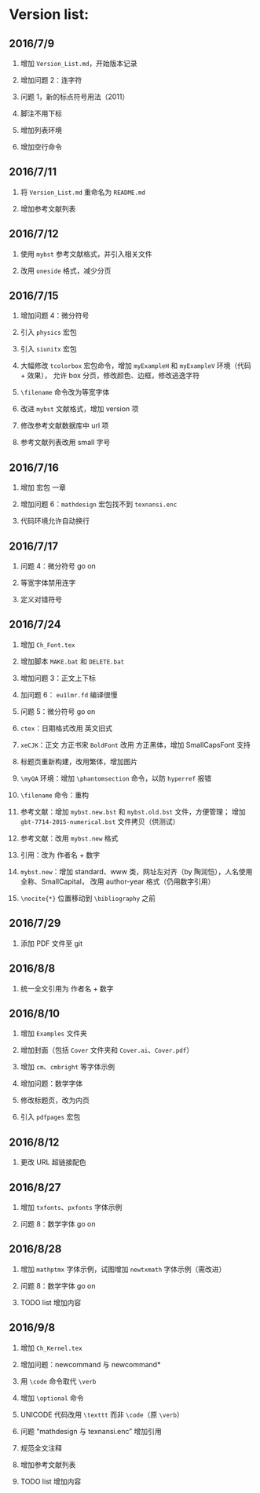 # Version list:

## 2016/7/9

1. 增加 `Version_List.md`，开始版本记录

2. 增加问题 2：连字符

3. 问题 1，新的标点符号用法（2011）

4. 脚注不用下标

5. 增加列表环境

6. 增加空行命令

## 2016/7/11

1. 将 `Version_List.md` 重命名为 `README.md`

2. 增加参考文献列表

## 2016/7/12

1. 使用 `mybst` 参考文献格式，并引入相关文件

2. 改用 `oneside` 格式，减少分页

## 2016/7/15

1. 增加问题 4：微分符号

2. 引入 `physics` 宏包

3. 引入 `siunitx` 宏包

4. 大幅修改 `tcolorbox` 宏包命令，增加 `myExampleH` 和 `myExampleV` 环境（代码 + 效果），
允许 box 分页，修改颜色、边框，修改逃逸字符

5. `\filename` 命令改为等宽字体

6. 改进 `mybst` 文献格式，增加 version 项

7. 修改参考文献数据库中 url 项

8. 参考文献列表改用 small 字号

## 2016/7/16

1. 增加 宏包 一章

2. 增加问题 6：`mathdesign` 宏包找不到 `texnansi.enc`

3. 代码环境允许自动换行

## 2016/7/17

1. 问题 4：微分符号 go on

2. 等宽字体禁用连字

3. 定义对错符号

## 2016/7/24

1. 增加 `Ch_Font.tex`

2. 增加脚本 `MAKE.bat` 和 `DELETE.bat`

3. 增加问题 3：正文上下标

4. 加问题 6： `eu1lmr.fd` 编译很慢

5. 问题 5：微分符号 go on

6. `ctex`：日期格式改用 英文旧式

7. `xeCJK`：正文 方正书宋 `BoldFont` 改用 方正黑体，增加 SmallCapsFont 支持

8. 标题页重新构建，改用繁体，增加图片

9. `\myQA` 环境：增加 `\phantomsection` 命令，以防 `hyperref` 报错

10. `\filename` 命令：重构

11. 参考文献：增加 `mybst.new.bst` 和 `mybst.old.bst` 文件，方便管理；
增加 `gbt-7714-2015-numerical.bst` 文件拷贝（供测试）

12. 参考文献：改用 `mybst.new` 格式

13. 引用：改为 作者名 + 数字

14. `mybst.new`：增加 standard、www 类，网址左对齐（by 陶润恺），人名使用全称、SmallCapital，
改用 author-year 格式（仍用数字引用）

15. `\nocite{*}` 位置移动到 `\bibliography` 之前

## 2016/7/29

1. 添加 PDF 文件至 git

## 2016/8/8

1. 统一全文引用为 作者名 + 数字

## 2016/8/10

1. 增加 `Examples` 文件夹

2. 增加封面（包括 `Cover` 文件夹和 `Cover.ai`、`Cover.pdf`）

3. 增加 `cm`、`cmbright` 等字体示例

4. 增加问题：数学字体

5. 修改标题页，改为内页

6. 引入 `pdfpages` 宏包

## 2016/8/12

1. 更改 URL 超链接配色

## 2016/8/27

1. 增加 `txfonts`、`pxfonts` 字体示例

2. 问题 8：数学字体 go on

## 2016/8/28

1. 增加 `mathptmx` 字体示例，试图增加 `newtxmath` 字体示例（需改进）

2. 问题 8：数学字体 go on

3. TODO list 增加内容

## 2016/9/8

1. 增加 `Ch_Kernel.tex`

2. 增加问题：newcommand 与 newcommand*

3. 用 `\code` 命令取代 `\verb`

4. 增加 `\optional` 命令

5. UNICODE 代码改用 `\texttt` 而非 `\code`（原 `\verb`）

6. 问题 “mathdesign 与 texnansi.enc” 增加引用

7. 规范全文注释

8. 增加参考文献列表

9. TODO list 增加内容